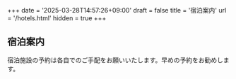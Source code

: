 +++
date = '2025-03-28T14:57:26+09:00'
draft = false
title = '宿泊案内'
url = '/hotels.html'
hidden = true
+++

## 宿泊案内
宿泊施設の予約は各自でのご手配をお願いいたします。早めの予約をお勧めします。
